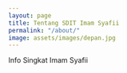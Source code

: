 ```yaml
---
layout: page
title: Tentang SDIT Imam Syafii
permalink: "/about/"
image: assets/images/depan.jpg
---
```


Info Singkat Imam Syafii
